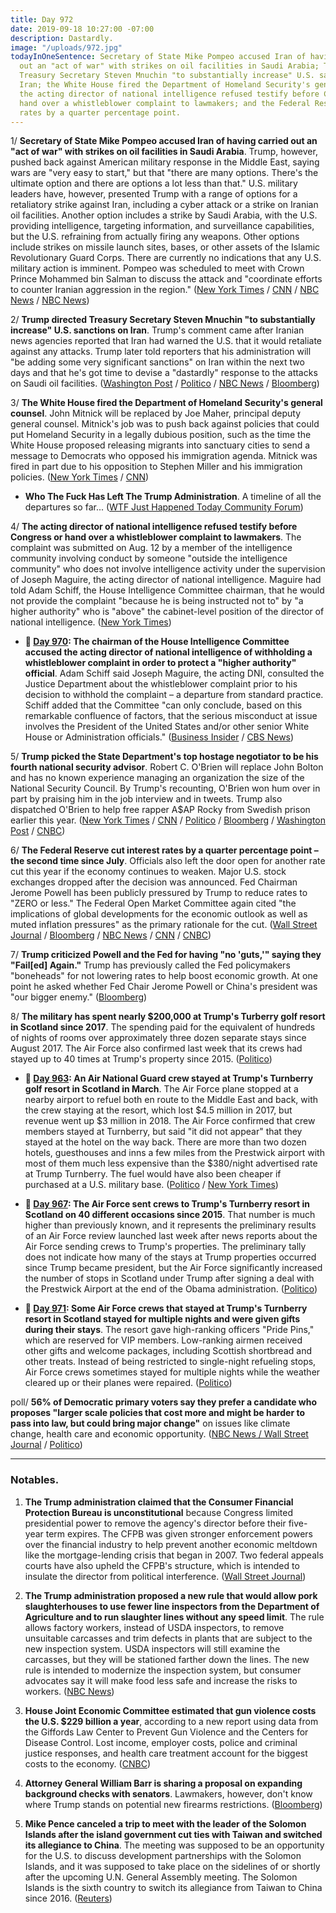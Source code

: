 ```yaml
---
title: Day 972
date: 2019-09-18 10:27:00 -07:00
description: Dastardly.
image: "/uploads/972.jpg"
todayInOneSentence: Secretary of State Mike Pompeo accused Iran of having carried
  out an "act of war" with strikes on oil facilities in Saudi Arabia; Trump directed
  Treasury Secretary Steven Mnuchin "to substantially increase" U.S. sanctions on
  Iran; the White House fired the Department of Homeland Security's general counsel;
  the acting director of national intelligence refused testify before Congress or
  hand over a whistleblower complaint to lawmakers; and the Federal Reserve cut interest
  rates by a quarter percentage point.
---
```


1/ **Secretary of State Mike Pompeo accused Iran of having carried out an "act of war" with strikes on oil facilities in Saudi Arabia**. Trump, however, pushed back against American military response in the Middle East, saying wars are "very easy to start," but that "there are many options. There's the ultimate option and there are options a lot less than that." U.S. military leaders have, however, presented Trump with a range of options for a retaliatory strike against Iran, including a cyber attack or a strike on Iranian oil facilities. Another option includes a strike by Saudi Arabia, with the U.S. providing intelligence, targeting information, and surveillance capabilities, but the U.S. refraining from actually firing any weapons. Other options include strikes on missile launch sites, bases, or other assets of the Islamic Revolutionary Guard Corps. There are currently no indications that any U.S. military action is imminent. Pompeo was scheduled to meet with Crown Prince Mohammed bin Salman to discuss the attack and "coordinate efforts to counter Iranian aggression in the region." ([New York Times](https://www.nytimes.com/2019/09/18/world/middleeast/us-iran-saudi-arabia.html) / [CNN](https://www.cnn.com/2019/09/18/politics/donald-trump-iran-sanctions-treasury/index.html) / [NBC News](https://www.nbcnews.com/news/world/pompeo-heads-saudi-arabia-middle-east-tensions-grow-n1055206) / [NBC News](https://www.nbcnews.com/politics/national-security/trump-admin-weighing-retaliatory-action-against-iran-after-saudi-oil-n1055531))

2/ **Trump directed Treasury Secretary Steven Mnuchin "to substantially increase" U.S. sanctions on Iran**. Trump's comment came after Iranian news agencies reported that Iran had warned the U.S. that it would retaliate against any attacks. Trump later told reporters that his administration will "be adding some very significant sanctions" on Iran within the next two days and that he's got time to devise a "dastardly" response to the attacks on Saudi oil facilities. ([Washington Post](https://www.washingtonpost.com/politics/trump-says-he-has-ordered-a-substantial-increase-in-sanctions-against-iran/2019/09/18/82a4c3f8-da15-11e9-bfb1-849887369476_story.html) / [Politico](https://www.politico.com/story/2019/09/18/trump-says-he-plans-to-substantially-increase-sanctions-on-iran-1501809) / [NBC News](https://www.nbcnews.com/politics/donald-trump/trump-says-he-told-mnuchin-substantially-increase-sanctions-iran-n1055781) / [Bloomberg](https://www.bloomberg.com/news/articles/2019-09-18/trump-says-there-s-time-for-dastardly-response-to-saudi-attack?srnd=premium))

3/ **The White House fired the Department of Homeland Security's general counsel**. John Mitnick will be replaced by Joe Maher, principal deputy general counsel. Mitnick's job was to push back against policies that could put Homeland Security in a legally dubious position, such as the time the White House proposed releasing migrants into sanctuary cities to send a message to Democrats who opposed his immigration agenda. Mitnick was fired in part due to his opposition to Stephen Miller and his immigration policies. ([New York Times](https://www.nytimes.com/2019/09/17/us/politics/john-mitnick-homeland-security.html) / [CNN](https://www.cnn.com/2019/09/18/politics/john-mitnick-homeland-security-general-counsel-fired/))

* **Who The Fuck Has Left The Trump Administration**. A timeline of all the departures so far... ([WTF Just Happened Today Community Forum](https://talk.whatthefuckjusthappenedtoday.com/t/who-the-fuck-has-left-the-trump-administration/908))

4/ **The acting director of national intelligence refused testify before Congress or hand over a whistleblower complaint to lawmakers**. The complaint was submitted on Aug. 12 by a member of the intelligence community involving conduct by someone "outside the intelligence community" who does not involve intelligence activity under the supervision of Joseph Maguire, the acting director of national intelligence. Maguire had told Adam Schiff, the House Intelligence Committee chairman, that he would not provide the complaint "because he is being instructed not to" by "a higher authority" who is "above" the cabinet-level position of the director of national intelligence. ([New York Times](https://www.nytimes.com/2019/09/17/us/politics/dni-whistleblower-complaint.html))

* **📌 [Day 970](https://whatthefuckjusthappenedtoday.com/2019/09/16/day-970/#2-the-chairman-of-the-house-intellig): The chairman of the House Intelligence Committee accused the acting director of national intelligence of withholding a whistleblower complaint in order to protect a "higher authority" official**. Adam Schiff said Joseph Maguire, the acting DNI, consulted the Justice Department about the whistleblower complaint prior to his decision to withhold the complaint – a departure from standard practice. Schiff added that the Committee "can only conclude, based on this remarkable confluence of factors, that the serious misconduct at issue involves the President of the United States and/or other senior White House or Administration officials." ([Business Insider](https://www.businessinsider.com/house-intelligence-committee-subpoena-whistleblower-complaint-trump-2019-9) / [CBS News](https://www.cbsnews.com/news/adam-schiff-says-dni-cited-higher-authority-in-refusal-to-turn-over-whistleblower-complaint/))

5/ **Trump picked the State Department's top hostage negotiator to be his fourth national security advisor**. Robert C. O'Brien will replace John Bolton and has no known experience managing an organization the size of the National Security Council. By Trump's recounting, O'Brien won hum over in part by praising him in the job interview and in tweets. Trump also dispatched O'Brien to help free rapper A$AP Rocky from Swedish prison earlier this year. ([New York Times](https://www.nytimes.com/2019/09/18/us/politics/robert-obrien-security-adviser.html) / [CNN](https://www.cnn.com/2019/09/18/politics/donald-trump-robert-obrien-national-security-adviser/index.html) / [Politico](https://www.politico.com/story/2019/09/18/trump-to-nominate-us-hostage-negotiator-robert-obrien-as-national-security-adviser-1501811) / [Bloomberg](https://www.bloomberg.com/news/articles/2019-09-18/trump-says-he-ll-hire-o-brien-as-new-national-security-adviser?srnd=politics-vp) / [Washington Post](https://www.washingtonpost.com/politics/trump-taps-robert-c-obrien-to-replace-john-bolton-as-national-security-adviser/2019/09/18/5e629724-da18-11e9-bfb1-849887369476_story.html) / [CNBC](https://www.cnbc.com/2019/09/18/trump-names-state-dept-official-robert-obrien-as-national-security-advisor-replacing-john-bolton.html))

6/ **The Federal Reserve cut interest rates by a quarter percentage point – the second time since July**. Officials also left the door open for another rate cut this year if the economy continues to weaken. Major U.S. stock exchanges dropped after the decision was announced. Fed Chairman Jerome Powell has been publicly pressured by Trump to reduce rates to "ZERO or less." The Federal Open Market Committee again cited "the implications of global developments for the economic outlook as well as muted inflation pressures" as the primary rationale for the cut. ([Wall Street Journal](https://www.wsj.com/articles/fed-cuts-rates-by-quarter-point-but-faces-growing-split-11568830081?tesla=y&mod=article_inline&mod=hp_lead_pos1) / [Bloomberg](https://www.bloomberg.com/news/articles/2019-09-18/fed-makes-second-straight-rate-cut-splits-on-further-action?srnd=premium) / [NBC News](https://www.nbcnews.com/business/economy/fed-slices-interest-rates-second-time-2008-recession-n1055931) / [CNN](https://www.cnn.com/2019/09/18/economy/federal-reserve-rate-jerome-powell/index.html) / [CNBC](https://www.cnbc.com/2019/09/18/fed-decision-interest-rates-cut.html))

7/ **Trump criticized Powell and the Fed for having "no 'guts,'" saying they "Fail\[ed\] Again."** Trump has previously called the Fed policymakers "boneheads" for not lowering rates to help boost economic growth. At one point he asked whether Fed Chair Jerome Powell or China's president was "our bigger enemy." ([Bloomberg](https://www.bloomberg.com/news/articles/2019-09-18/trump-tweets-fed-powell-fail-again-after-25-point-rate-cut))

8/ **The military has spent nearly $200,000 at Trump's Turberry golf resort in Scotland since 2017**. The spending paid for the equivalent of hundreds of nights of rooms over approximately three dozen separate stays since August 2017. The Air Force also confirmed last week that its crews had stayed up to 40 times at Trump's property since 2015. ([Politico](https://www.politico.com/story/2019/09/18/military-trumps-scottish-resort-1501877))

* **📌 [Day 963](https://whatthefuckjusthappenedtoday.com/2019/09/09/day-963/#1-an-air-national-guard-crew-stayed): An Air National Guard crew stayed at Trump's Turnberry golf resort in Scotland in March**. The Air Force plane stopped at a nearby airport to refuel both en route to the Middle East and back, with the crew staying at the resort, which lost $4.5 million in 2017, but revenue went up $3 million in 2018. The Air Force confirmed that crew members stayed at Turnberry, but said "it did not appear" that they stayed at the hotel on the way back. There are more than two dozen hotels, guesthouses and inns a few miles from the Prestwick airport with most of them much less expensive than the $380/night advertised rate at Trump Turnberry. The fuel would have also been cheaper if purchased at a U.S. military base. ([Politico](https://www.politico.com/story/2019/09/06/air-force-trump-scottish-retreat-1484337) / [New York Times](https://www.nytimes.com/2019/09/07/us/politics/military-stopover-trump-turnberry.html))

* **📌 [Day 967](https://whatthefuckjusthappenedtoday.com/2019/09/13/day-967/#3-the-air-force-sent-crews-to-trumps): The Air Force sent crews to Trump's Turnberry resort in Scotland on 40 different occasions since 2015**. That number is much higher than previously known, and it represents the preliminary results of an Air Force review launched last week after news reports about the Air Force sending crews to Trump's properties. The preliminary tally does not indicate how many of the stays at Trump properties occurred since Trump became president, but the Air Force significantly increased the number of stops in Scotland under Trump after signing a deal with the Prestwick Airport at the end of the Obama administration. ([Politico](https://www.politico.com/story/2019/09/12/air-force-trump-scottish-resort-1493624))

* **📌 [Day 971](https://whatthefuckjusthappenedtoday.com/2019/09/17/day-971/#6-some-air-force-crews-that-stayed-a): Some Air Force crews that stayed at Trump's Turnberry resort in Scotland stayed for multiple nights and were given gifts during their stays**. The resort gave high-ranking officers "Pride Pins," which are reserved for VIP members. Low-ranking airmen received other gifts and welcome packages, including Scottish shortbread and other treats. Instead of being restricted to single-night refueling stops, Air Force crews sometimes stayed for multiple nights while the weather cleared up or their planes were repaired. ([Politico](https://www.politico.com/story/2019/09/17/trump-scotland-turnberry-1499298))

poll/ **56% of Democratic primary voters say they prefer a candidate who proposes "larger scale policies that cost more and might be harder to pass into law, but could bring major change"** on issues like climate change, health care and economic opportunity. ([NBC News / Wall Street Journal](https://www.documentcloud.org/documents/6417332-FINAL19357-NBCWSJ-September-Democratic-Primary.html) / [Politico](https://www.politico.com/story/2019/09/17/nbc-wsj-poll-democratic-primary-1500958))

---

### Notables.

1. **The Trump administration claimed that the Consumer Financial Protection Bureau is unconstitutional** because Congress limited presidential power to remove the agency's director before their five-year term expires. The CFPB was given stronger enforcement powers over the financial industry to help prevent another economic meltdown like the mortgage-lending crisis that began in 2007. Two federal appeals courts have also upheld the CFPB's structure, which is intended to insulate the director from political interference. ([Wall Street Journal](https://www.wsj.com/articles/trump-administration-looks-to-supreme-court-to-rein-in-consumer-finance-agency-11568771467))

2. **The Trump administration proposed a new rule that would allow pork slaughterhouses to use fewer line inspectors from the Department of Agriculture and to run slaughter lines without any speed limit**. The rule allows factory workers, instead of USDA inspectors, to remove unsuitable carcasses and trim defects in plants that are subject to the new inspection system. USDA inspectors will still examine the carcasses, but they will be stationed farther down the lines. The new rule is intended to modernize the inspection system, but consumer advocates say it will make food less safe and increase the risks to workers. ([NBC News](https://www.nbcnews.com/politics/white-house/trump-administration-allows-pork-slaughterhouses-have-fewer-usda-inspectors-n1055451))

3. **House Joint Economic Committee estimated that gun violence costs the U.S. $229 billion a year**, according to a new report using data from the Giffords Law Center to Prevent Gun Violence and the Centers for Disease Control. Lost income, employer costs, police and criminal justice responses, and health care treatment account for the biggest costs to the economy. ([CNBC](https://www.cnbc.com/2019/09/18/gun-violence-costs-the-us-229-billion-annually-report.html))

4. **Attorney General William Barr is sharing a proposal on expanding background checks with senators**. Lawmakers, however, don't know where Trump stands on potential new firearms restrictions. ([Bloomberg](https://www.bloomberg.com/news/articles/2019-09-18/trump-administration-circulating-gun-background-checks-proposal))

5. **Mike Pence canceled a trip to meet with the leader of the Solomon Islands after the island government cut ties with Taiwan and switched its allegiance to China**. The meeting was supposed to be an opportunity for the U.S. to discuss development partnerships with the Solomon Islands, and it was supposed to take place on the sidelines of or shortly after the upcoming U.N. General Assembly meeting. The Solomon Islands is the sixth country to switch its allegiance from Taiwan to China since 2016. ([Reuters](https://www.reuters.com/article/us-taiwan-diplomacy-pence-exclusive-idUSKBN1W22WK))
